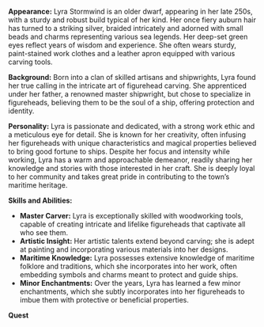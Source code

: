**Appearance:** Lyra Stormwind is an older dwarf, appearing in her late 250s, with a sturdy and robust build typical of her kind. Her once fiery auburn hair has turned to a striking silver, braided intricately and adorned with small beads and charms representing various sea legends. Her deep-set green eyes reflect years of wisdom and experience. She often wears sturdy, paint-stained work clothes and a leather apron equipped with various carving tools.

**Background:** Born into a clan of skilled artisans and shipwrights, Lyra found her true calling in the intricate art of figurehead carving. She apprenticed under her father, a renowned master shipwright, but chose to specialize in figureheads, believing them to be the soul of a ship, offering protection and identity. 

**Personality:** Lyra is passionate and dedicated, with a strong work ethic and a meticulous eye for detail. She is known for her creativity, often infusing her figureheads with unique characteristics and magical properties believed to bring good fortune to ships. Despite her focus and intensity while working, Lyra has a warm and approachable demeanor, readily sharing her knowledge and stories with those interested in her craft. She is deeply loyal to her community and takes great pride in contributing to the town’s maritime heritage.

**Skills and Abilities:**
- **Master Carver:** Lyra is exceptionally skilled with woodworking tools, capable of creating intricate and lifelike figureheads that captivate all who see them.
- **Artistic Insight:** Her artistic talents extend beyond carving; she is adept at painting and incorporating various materials into her designs.
- **Maritime Knowledge:** Lyra possesses extensive knowledge of maritime folklore and traditions, which she incorporates into her work, often embedding symbols and charms meant to protect and guide ships.
- **Minor Enchantments:** Over the years, Lyra has learned a few minor enchantments, which she subtly incorporates into her figureheads to imbue them with protective or beneficial properties.

**Quest**
